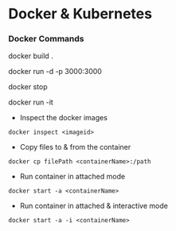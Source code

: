 # Docker & Kubernetes

### Docker Commands

docker build .

docker run -d -p 3000:3000 <imageName>

docker stop <imageName>

docker run -it <imageName>

- Inspect the docker images 
```
docker inspect <imageid>
```

- Copy files to & from the container 
```
docker cp filePath <containerName>:/path
```

- Run container in attached mode
```
docker start -a <containerName>
```

- Run container in attached & interactive mode
```
docker start -a -i <containerName>
```
